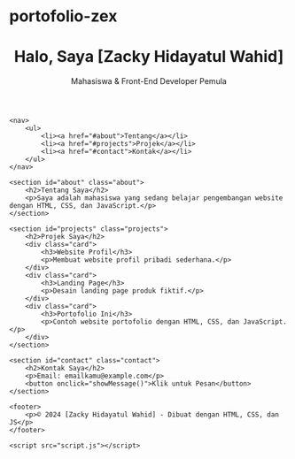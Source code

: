 # portofolio-zex
<!DOCTYPE html>
<html lang="id">
<head>
    <meta charset="UTF-8">
    <meta name="viewport" content="width=device-width, initial-scale=1.0">
    <title>Portofolio [Zacky Hidayatul Wahid]</title>
    <link rel="stylesheet" href="style.css">
</head>
<body>
    <header>
        <h1>Halo, Saya [Zacky Hidayatul Wahid]</h1>
        <p>Mahasiswa & Front-End Developer Pemula</p>
    </header>

    <nav>
        <ul>
            <li><a href="#about">Tentang</a></li>
            <li><a href="#projects">Projek</a></li>
            <li><a href="#contact">Kontak</a></li>
        </ul>
    </nav>

    <section id="about" class="about">
        <h2>Tentang Saya</h2>
        <p>Saya adalah mahasiswa yang sedang belajar pengembangan website dengan HTML, CSS, dan JavaScript.</p>
    </section>

    <section id="projects" class="projects">
        <h2>Projek Saya</h2>
        <div class="card">
            <h3>Website Profil</h3>
            <p>Membuat website profil pribadi sederhana.</p>
        </div>
        <div class="card">
            <h3>Landing Page</h3>
            <p>Desain landing page produk fiktif.</p>
        </div>
        <div class="card">
            <h3>Portofolio Ini</h3>
            <p>Contoh website portofolio dengan HTML, CSS, dan JavaScript.</p>
        </div>
    </section>

    <section id="contact" class="contact">
        <h2>Kontak Saya</h2>
        <p>Email: emailkamu@example.com</p>
        <button onclick="showMessage()">Klik untuk Pesan</button>
    </section>

    <footer>
        <p>© 2024 [Zacky Hidayatul Wahid] - Dibuat dengan HTML, CSS, dan JS</p>
    </footer>

    <script src="script.js"></script>
</body>
</html>
